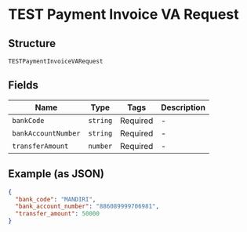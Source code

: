 
# TEST Payment Invoice VA Request

## Structure

`TESTPaymentInvoiceVARequest`

## Fields

| Name | Type | Tags | Description |
|  --- | --- | --- | --- |
| `bankCode` | `string` | Required | - |
| `bankAccountNumber` | `string` | Required | - |
| `transferAmount` | `number` | Required | - |

## Example (as JSON)

```json
{
  "bank_code": "MANDIRI",
  "bank_account_number": "886089999706981",
  "transfer_amount": 50000
}
```


